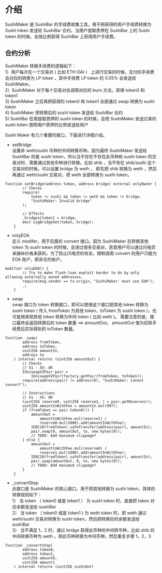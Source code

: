 # 介绍  
SushiMaker 是 SushiBar 的手续费收集工具，用于把获得的用户手续费转换为 Sushi token 发送给 SushiBar 合约。当用户提取质押在 SushiBar 上的 Sushi token 的时候，会按比例获得 SushiBar 上获得用户手续费。  


## 合约分析  
SushiMaker 转换手续费的逻辑如下：  
1）用户每次在一个交易对 ( 比如 ETH-DAI ） 上进行交易的时候，支付的手续费会对应的转换为 LP token ，其中手续费 LP token 的 0.05% 会发送给 SushiMaker。    
2）SushiMaker 对于每个交易对会调用对应的 burn 方法，获得 token0 和 token1   
3) SushiMaker 之后再把获得的 token0 和 token1 全部通过 swap 转换为 sushi token   
4) SushiMaker 把转换后的 sushi token 发送给 SushiBar 合约  
5) SushiBar 在用提取质押的 sushi token 的时候，会把 SushiMaker 发送过来的 sushi token 按照用户质押的比例发送给用户  

Sushi Maker 有几个重要的接口，下面进行详细介绍。  
- setBridge   
设置非 weth/sushi 币种的中间转换币种。因为最终 SushiMaker 发送给 SushiBar 的是 sushi token，所以当不存在不存在此币种和 sushi token 的交易对时，需要通过其他币种进行转换。比如 shib ，当不存在 shib/sushi 这个交易对的时候，可以设置 bridge 为 weth ， 即先把 shib 转换为 weth ，然后再通过 weth/sushi 交易对，把 weth 全部转换为 sushi token。  
```solidity
function setBridge(address token, address bridge) external onlyOwner {
        // Checks
        require(
            token != sushi && token != weth && token != bridge,
            "SushiMaker: Invalid bridge"
        );

        // Effects
        _bridges[token] = bridge;
        emit LogBridgeSet(token, bridge);
    }
```

- onlyEOA   
定义 modifer，用于后面的 convert 接口。因为 SushiMaker 在转换其他 token 为 sushi token 的时候，会进过很多交易对，恶意用户可以通过闪电贷来操纵价格来获利，为了防止闪电贷的攻击，限制调用 convert 的用户只能为 EOA 账户，即非合约账户。  
```solidity
modifier onlyEOA() {
        // Try to make flash-loan exploit harder to do by only allowing externally owned addresses.
        require(msg.sender == tx.origin, "SushiMaker: must use EOA");
        _;
    }
```

- swap   
swap 接口为 token 转换接口，即可以使用这个接口把其他 token 转换为 sushi token ( 传入 fromToken 为其他 token，toToken 为 sushi token )，也可是用来把其他 token 转换为中间 token ( 比如 weth )。 需要注意的是，接口最终会返回转换后的 token 数量 ==> amountOut。 amountOut 值为扣除手续费后实际得到的 toToken 数量。 
```solidity
function _swap(
        address fromToken,
        address toToken,
        uint256 amountIn,
        address to
    ) internal returns (uint256 amountOut) {
        // Checks
        // X1 - X5: OK
        IUniswapV2Pair pair =
            IUniswapV2Pair(factory.getPair(fromToken, toToken));
        require(address(pair) != address(0), "SushiMaker: Cannot convert");

        // Interactions
        // X1 - X5: OK
        (uint256 reserve0, uint256 reserve1, ) = pair.getReserves();
        uint256 amountInWithFee = amountIn.mul(997);
        if (fromToken == pair.token0()) {
            amountOut =
                amountInWithFee.mul(reserve1) /
                reserve0.mul(1000).add(amountInWithFee);
            IERC20(fromToken).safeTransfer(address(pair), amountIn);
            pair.swap(0, amountOut, to, new bytes(0));
            // TODO: Add maximum slippage?
        } else {
            amountOut =
                amountInWithFee.mul(reserve0) /
                reserve1.mul(1000).add(amountInWithFee);
            IERC20(fromToken).safeTransfer(address(pair), amountIn);
            pair.swap(amountOut, 0, to, new bytes(0));
            // TODO: Add maximum slippage?
        }
    }
```

- _convertStep  
此接口是 SushiMaker 的核心接口，用于把其他转换为 sushi token，具体的转换规则如下：  
1） 当 token （ token0 或是 token1 ） 为 sushi token 时，直接把 token 对应余额发送给 sushiBar  
2） 当 token （ token0 或是 token1 ) 为 weth token 时，把 weth 通过 weth/sushi 交易对转换为 sushi token，然后把转换后的余额发送给 sushiBar  
3） 当不满足 1，2 时，通过 bridge 获得此币种的中间转币种，比如 shib 的中间转换币种为 weth 。把此币种转换为中间币种，然后重复步骤 1，2，3
```solidity
function _convertStep(
        address token0,
        address token1,
        uint256 amount0,
        uint256 amount1
    ) internal returns (uint256 sushiOut)
```
